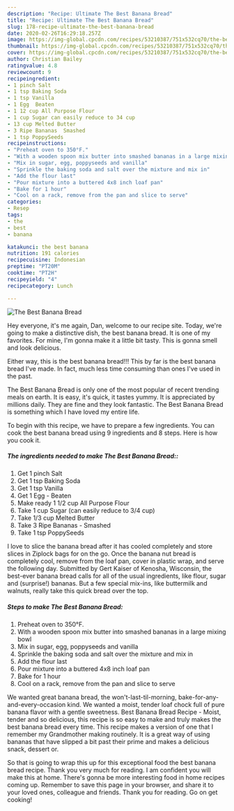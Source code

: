 ```yaml
---
description: "Recipe: Ultimate The Best Banana Bread"
title: "Recipe: Ultimate The Best Banana Bread"
slug: 178-recipe-ultimate-the-best-banana-bread
date: 2020-02-26T16:29:18.257Z
image: https://img-global.cpcdn.com/recipes/53210387/751x532cq70/the-best-banana-bread-recipe-main-photo.jpg
thumbnail: https://img-global.cpcdn.com/recipes/53210387/751x532cq70/the-best-banana-bread-recipe-main-photo.jpg
cover: https://img-global.cpcdn.com/recipes/53210387/751x532cq70/the-best-banana-bread-recipe-main-photo.jpg
author: Christian Bailey
ratingvalue: 4.8
reviewcount: 9
recipeingredient:
- 1 pinch Salt
- 1 tsp Baking Soda
- 1 tsp Vanilla
- 1 Egg  Beaten
- 1 12 cup All Purpose Flour
- 1 cup Sugar can easily reduce to 34 cup
- 13 cup Melted Butter
- 3 Ripe Bananas  Smashed
- 1 tsp PoppySeeds
recipeinstructions:
- "Preheat oven to 350°F."
- "With a wooden spoon mix butter into smashed bananas in a large mixing bowl"
- "Mix in sugar, egg, poppyseeds and vanilla"
- "Sprinkle the baking soda and salt over the mixture and mix in"
- "Add the flour last"
- "Pour mixture into a buttered 4x8 inch loaf pan"
- "Bake for 1 hour"
- "Cool on a rack, remove from the pan and slice to serve"
categories:
- Resep
tags:
- the
- best
- banana

katakunci: the best banana
nutrition: 191 calories
recipecuisine: Indonesian
preptime: "PT20M"
cooktime: "PT2H"
recipeyield: "4"
recipecategory: Lunch

---
```



![The Best Banana Bread](https://img-global.cpcdn.com/recipes/53210387/751x532cq70/the-best-banana-bread-recipe-main-photo.jpg)

Hey everyone, it's me again, Dan, welcome to our recipe site. Today, we're going to make a distinctive dish, the best banana bread. It is one of my favorites. For mine, I'm gonna make it a little bit tasty. This is gonna smell and look delicious.

Either way, this is the best banana bread!!! This by far is the best banana bread I&#39;ve made. In fact, much less time consuming than ones I&#39;ve used in the past.

The Best Banana Bread is only one of the most popular of recent trending meals on earth. It is easy, it's quick, it tastes yummy. It is appreciated by millions daily. They are fine and they look fantastic. The Best Banana Bread is something which I have loved my entire life.


To begin with this recipe, we have to prepare a few ingredients. You can cook the best banana bread using 9 ingredients and 8 steps. Here is how you cook it.

##### The ingredients needed to make The Best Banana Bread::

1. Get 1 pinch Salt
1. Get 1 tsp Baking Soda
1. Get 1 tsp Vanilla
1. Get 1 Egg - Beaten
1. Make ready 1 1/2 cup All Purpose Flour
1. Take 1 cup Sugar (can easily reduce to 3/4 cup)
1. Take 1/3 cup Melted Butter
1. Take 3 Ripe Bananas - Smashed
1. Take 1 tsp PoppySeeds


I love to slice the banana bread after it has cooled completely and store slices in Ziplock bags for on the go. Once the banana nut bread is completely cool, remove from the loaf pan, cover in plastic wrap, and serve the following day. Submitted by Gert Kaiser of Kenosha, Wisconsin, the best-ever banana bread calls for all of the usual ingredients, like flour, sugar and (surprise!) bananas. But a few special mix-ins, like buttermilk and walnuts, really take this quick bread over the top. 

##### Steps to make The Best Banana Bread:

1. Preheat oven to 350°F.
1. With a wooden spoon mix butter into smashed bananas in a large mixing bowl
1. Mix in sugar, egg, poppyseeds and vanilla
1. Sprinkle the baking soda and salt over the mixture and mix in
1. Add the flour last
1. Pour mixture into a buttered 4x8 inch loaf pan
1. Bake for 1 hour
1. Cool on a rack, remove from the pan and slice to serve


We wanted great banana bread, the won&#39;t-last-til-morning, bake-for-any-and-every-occasion kind. We wanted a moist, tender loaf chock full of pure banana flavor with a gentle sweetness. Best Banana Bread Recipe - Moist, tender and so delicious, this recipe is so easy to make and truly makes the best banana bread every time. This recipe makes a version of one that I remember my Grandmother making routinely. It is a great way of using bananas that have slipped a bit past their prime and makes a delicious snack, dessert or. 

So that is going to wrap this up for this exceptional food the best banana bread recipe. Thank you very much for reading. I am confident you will make this at home. There's gonna be more interesting food in home recipes coming up. Remember to save this page in your browser, and share it to your loved ones, colleague and friends. Thank you for reading. Go on get cooking!
